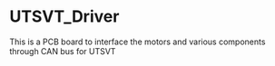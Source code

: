 # UTSVT_Driver
This is a PCB board to interface the motors and various components through CAN bus for UTSVT
